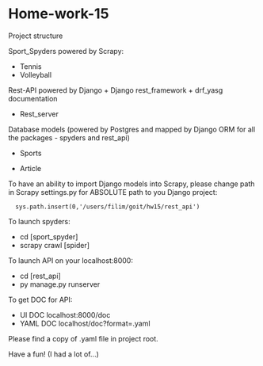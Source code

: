 # Home-work-15

Project structure

Sport_Spyders powered by Scrapy:

   - Tennis
   - Volleyball
  
 Rest-API powered by Django + Django rest_framework + drf_yasg documentation
 
   - Rest_server
  
 Database models (powered by Postgres and mapped by Django ORM for all the packages - spyders and rest_api)
 
  - Sports
  
  - Article 

   To have an ability to import Django models into Scrapy, please change path in Scrapy settings.py  for ABSOLUTE path to you Django project:
   
      sys.path.insert(0,'/users/filim/goit/hw15/rest_api') 
   
    
To launch spyders: 

  - cd [sport_spyder]
  - scrapy crawl [spider]
  
To launch API on your localhost:8000:

  - cd [rest_api]
  - py manage.py runserver
   
To get DOC for API:

  - UI DOC localhost:8000/doc
  - YAML DOC localhost/doc?format=.yaml
  
  Please find a copy of .yaml file in project root.
  
Have a fun! (I had a lot of...)
